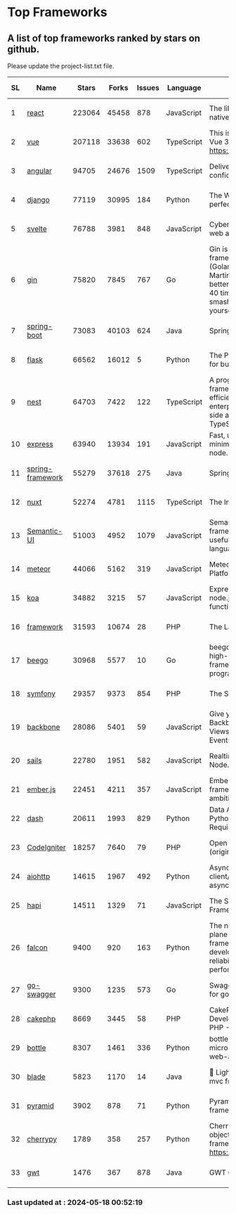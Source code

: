 # Top Frameworks
## A list of top frameworks ranked by stars on github.  
Please update the project-list.txt file.

| SL| Name  | Stars| Forks| Issues | Language | Description | Last Commit |
| --| ------| -----| ---- | ------ | -------- | ----------- | ----------- |
| 1 | [react](https://github.com/facebook/react) | 223064 | 45458 | 878 | JavaScript | The library for web and native user interfaces. | 2024-05-17 22:17:05 |
| 2 | [vue](https://github.com/vuejs/vue) | 207118 | 33638 | 602 | TypeScript | This is the repo for Vue 2. For Vue 3, go to https://github.com/vuejs/core | 2023-12-31 13:23:55 |
| 3 | [angular](https://github.com/angular/angular) | 94705 | 24676 | 1509 | TypeScript | Deliver web apps with confidence 🚀 | 2024-05-17 19:59:41 |
| 4 | [django](https://github.com/django/django) | 77119 | 30995 | 184 | Python | The Web framework for perfectionists with deadlines. | 2024-05-17 15:13:58 |
| 5 | [svelte](https://github.com/sveltejs/svelte) | 76788 | 3981 | 848 | JavaScript | Cybernetically enhanced web apps | 2024-05-17 15:34:26 |
| 6 | [gin](https://github.com/gin-gonic/gin) | 75820 | 7845 | 767 | Go | Gin is a HTTP web framework written in Go (Golang). It features a Martini-like API with much better performance -- up to 40 times faster. If you need smashing performance, get yourself some Gin. | 2024-05-14 02:25:54 |
| 7 | [spring-boot](https://github.com/spring-projects/spring-boot) | 73083 | 40103 | 624 | Java | Spring Boot | 2024-05-17 19:52:08 |
| 8 | [flask](https://github.com/pallets/flask) | 66562 | 16012 | 5 | Python | The Python micro framework for building web applications. | 2024-05-11 15:40:26 |
| 9 | [nest](https://github.com/nestjs/nest) | 64703 | 7422 | 122 | TypeScript | A progressive Node.js framework for building efficient, scalable, and enterprise-grade server-side applications with TypeScript/JavaScript 🚀 | 2024-05-16 07:04:40 |
| 10 | [express](https://github.com/expressjs/express) | 63940 | 13934 | 191 | JavaScript | Fast, unopinionated, minimalist web framework for node. | 2024-05-14 02:31:23 |
| 11 | [spring-framework](https://github.com/spring-projects/spring-framework) | 55279 | 37618 | 275 | Java | Spring Framework | 2024-05-17 10:30:39 |
| 12 | [nuxt](https://github.com/nuxt/nuxt) | 52274 | 4781 | 1115 | TypeScript | The Intuitive Vue Framework. | 2024-05-17 21:54:33 |
| 13 | [Semantic-UI](https://github.com/Semantic-Org/Semantic-UI) | 51003 | 4952 | 1079 | JavaScript | Semantic is a UI component framework based around useful principles from natural language. | 2023-01-11 17:05:32 |
| 14 | [meteor](https://github.com/meteor/meteor) | 44066 | 5162 | 319 | JavaScript | Meteor, the JavaScript App Platform | 2024-05-15 19:06:35 |
| 15 | [koa](https://github.com/koajs/koa) | 34882 | 3215 | 57 | JavaScript | Expressive middleware for node.js using ES2017 async functions | 2024-04-22 06:25:10 |
| 16 | [framework](https://github.com/laravel/framework) | 31593 | 10674 | 28 | PHP | The Laravel Framework. | 2024-05-17 21:44:54 |
| 17 | [beego](https://github.com/beego/beego) | 30968 | 5577 | 10 | Go | beego is an open-source, high-performance web framework for the Go programming language. | 2024-05-15 14:10:56 |
| 18 | [symfony](https://github.com/symfony/symfony) | 29357 | 9373 | 854 | PHP | The Symfony PHP framework | 2024-05-17 15:47:56 |
| 19 | [backbone](https://github.com/jashkenas/backbone) | 28086 | 5401 | 59 | JavaScript | Give your JS App some Backbone with Models, Views, Collections, and Events | 2024-03-06 23:22:47 |
| 20 | [sails](https://github.com/balderdashy/sails) | 22780 | 1951 | 582 | JavaScript | Realtime MVC Framework for Node.js | 2024-05-17 22:00:56 |
| 21 | [ember.js](https://github.com/emberjs/ember.js) | 22451 | 4211 | 357 | JavaScript | Ember.js - A JavaScript framework for creating ambitious web applications | 2024-05-14 19:04:27 |
| 22 | [dash](https://github.com/plotly/dash) | 20611 | 1993 | 829 | Python | Data Apps & Dashboards for Python. No JavaScript Required. | 2024-05-15 19:22:03 |
| 23 | [CodeIgniter](https://github.com/bcit-ci/CodeIgniter) | 18257 | 7640 | 79 | PHP | Open Source PHP Framework (originally from EllisLab) | 2024-03-20 03:51:42 |
| 24 | [aiohttp](https://github.com/aio-libs/aiohttp) | 14615 | 1967 | 492 | Python | Asynchronous HTTP client/server framework for asyncio and Python | 2024-05-16 23:14:27 |
| 25 | [hapi](https://github.com/hapijs/hapi) | 14511 | 1329 | 71 | JavaScript | The Simple, Secure Framework Developers Trust | 2024-04-09 14:33:32 |
| 26 | [falcon](https://github.com/falconry/falcon) | 9400 | 920 | 163 | Python | The no-magic web data plane API and microservices framework for Python developers, with a focus on reliability, correctness, and performance at scale. | 2024-05-07 19:30:52 |
| 27 | [go-swagger](https://github.com/go-swagger/go-swagger) | 9300 | 1235 | 573 | Go | Swagger 2.0 implementation for go | 2024-05-13 17:21:38 |
| 28 | [cakephp](https://github.com/cakephp/cakephp) | 8669 | 3445 | 58 | PHP | CakePHP: The Rapid Development Framework for PHP - Official Repository | 2024-05-13 13:54:00 |
| 29 | [bottle](https://github.com/bottlepy/bottle) | 8307 | 1461 | 336 | Python | bottle.py is a fast and simple micro-framework for python web-applications. | 2024-01-03 22:31:48 |
| 30 | [blade](https://github.com/lets-blade/blade) | 5823 | 1170 | 14 | Java | :rocket: Lightning fast and elegant mvc framework for Java8 | 2023-06-16 05:18:49 |
| 31 | [pyramid](https://github.com/Pylons/pyramid) | 3902 | 878 | 71 | Python | Pyramid - A Python web framework | 2024-03-03 23:38:59 |
| 32 | [cherrypy](https://github.com/cherrypy/cherrypy) | 1789 | 358 | 257 | Python | CherryPy is a pythonic, object-oriented HTTP framework.      https://cherrypy.dev | 2024-04-22 23:41:04 |
| 33 | [gwt](https://github.com/gwtproject/gwt) | 1476 | 367 | 878 | Java | GWT Open Source Project | 2024-05-12 19:01:43 |

### Last updated at : 2024-05-18 00:52:19

